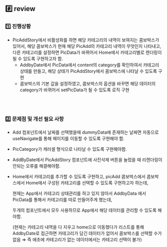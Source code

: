 ## #️⃣ review

### 1️⃣ 진행상황

- PicAddStory에서 비활성화를 하면 해당 카테고리의 내역이 보여지는 콤보박스가 있어서,
  해당 콤보박스가 현재 해당 PicAdd의 카테고리 내역이 무엇인지 나타내고,
  다른 카테고리를 설정하면 PicData가 바뀌어서 Home에서 카테고리별로 렌더링이 될 수 있도록 구현하고자 함.
  - AddbyDate에서 PicData에서 content의 category를 확인하여서 카테고리 상태를 만들고, 해당 상태가 PicAddStory에서 콤보박스에 나타날 수 있도록 구현
  - 콤보박스의 기본 값을 설정하였고, 콤보박스의 옵션을 바꾸면 해당 데이터의 category가 바뀌어서 setPicData가 될 수 있도록 로직 구현

<br><br>

### 2️⃣ 문제점 및 개선 필요 사항

- Add 컴포넌트에서 날짜를 선택했을때 dummyData에 존재하는 날짜면 자동으로 useNavigate를 통해 페이지를 이동할 수 있도록 구현해야 함.

- PicCategory가 캐러셀 형식으로 나타날 수 있도록 구현해야함.

- AddByDate에서 PicAddStory 컴포넌트에 사진삭제 버튼을 눌렀을 때 리렌더링이 안되는 오류를 해결해야함.

- Home에서 카테고리를 추가할 수 있도록 구현하고, picAdd 콤보박스에서 콤보박스에서 Home에서 구성된 카테고리를 선택할 수 있도록 구현하고자 하는데,

  현재는 App에서 카테고리 상태관리를 하고 있지 않아서 AddbyData 에서 PicData를 통해서 카테고리를 따로 만들어주게 했는데,
  
  두개의 컴포넌트에서 모두 사용하므로 App에서 해당 데이터를 관리할 수 있도록 해야함.
  
  (현재는 카테고리 내역을 다 지우고 home으로 이동했다가 리스트를 통해 AddbyDate로 접근하면 카테고리가 담긴 데이터가 없어서 콤보박스를 선택할 수가 없음 ⇒ 즉 애초에 카테고리가 없는 데이터에서는 카테고리 선택이 불가)
